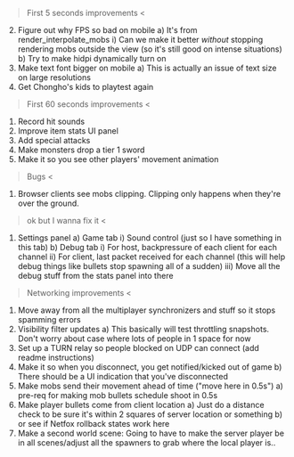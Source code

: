 > First 5 seconds improvements <
2. Figure out why FPS so bad on mobile
a) It's from render_interpolate_mobs
i) Can we make it better _without_ stopping rendering mobs outside the view (so it's still good on intense situations)
b) Try to make hidpi dynamically turn on
3. Make text font bigger on mobile
a) This is actually an issue of text size on large resolutions
2. Get Chongho's kids to playtest again

> First 60 seconds improvements <
1. Record hit sounds
2. Improve item stats UI panel
3. Add special attacks
4. Make monsters drop a tier 1 sword
5. Make it so you see other players' movement animation

> Bugs <
1. Browser clients see mobs clipping. Clipping only happens when they're over the ground.

> ok but I wanna fix it <
1. Settings panel
a) Game tab
i) Sound control (just so I have something in this tab)
b) Debug tab
i) For host, backpressure of each client for each channel
ii) For client, last packet received for each channel (this will help debug things like bullets stop spawning all of a sudden)
iii) Move all the debug stuff from the stats panel into there

> Networking improvements <
1. Move away from all the multiplayer synchronizers and stuff so it stops spamming errors
2. Visibility filter updates
a) This basically will test throttling snapshots. Don't worry about case where lots of people in 1 space for now
2. Set up a TURN relay so people blocked on UDP can connect (add readme instructions)
3. Make it so when you disconnect, you get notified/kicked out of game
b) There should be a UI indication that you've disconnected
4. Make mobs send their movement ahead of time ("move here in 0.5s")
a) pre-req for making mob bullets schedule shoot in 0.5s
5. Make player bullets come from client location
a) Just do a distance check to be sure it's within 2 squares of server location or something
b) or see if Netfox rollback states work here
6. Make a second world scene: Going to have to make the server player be in all scenes/adjust all the spawners to grab where the local player is..
